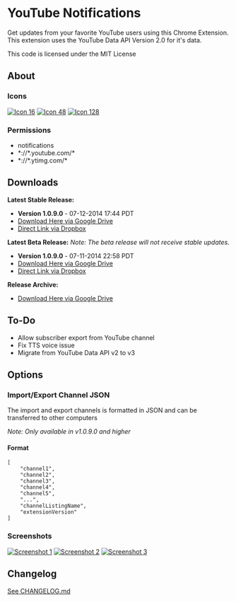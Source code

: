 # YouTube Notifications #

Get updates from your favorite YouTube users using this Chrome Extension. This extension uses the YouTube Data API Version 2.0 for it's data.

This code is licensed under the MIT License

## About

### Icons
[![Icon 16](https://raw.githubusercontent.com/Wassup789/Youtube-Notifications/master/img/16.png)](https://raw.githubusercontent.com/Wassup789/Youtube-Notifications/master/img/16.png)
[![Icon 48](https://raw.githubusercontent.com/Wassup789/Youtube-Notifications/master/img/48.png)](https://raw.githubusercontent.com/Wassup789/Youtube-Notifications/master/img/48.png)
[![Icon 128](https://raw.githubusercontent.com/Wassup789/Youtube-Notifications/master/img/128.png)](https://raw.githubusercontent.com/Wassup789/Youtube-Notifications/master/img/128.png)

### Permissions
 - notifications
 - \*://\*.youtube.com/\*
 - \*://\*.ytimg.com/\*

## Downloads


**Latest Stable Release:**

 - **Version 1.0.9.0** - 07-12-2014 17:44 PDT
 - [Download Here via Google Drive][Dld_Latest_GD]
 - [Direct Link via Dropbox][Dld_Latest_DB]

**Latest Beta Release:**
*Note: The beta release will not receive stable updates.*

 - **Version 1.0.9.0** -  07-11-2014 22:58 PDT
 - [Download Here via Google Drive][Dld_Beta_GD]
 - [Direct Link via Dropbox][Dld_Beta_DB]

**Release Archive:**

 - [Download Here via Google Drive][Dld_Archive]

## To-Do
 * Allow subscriber export from YouTube channel
 * Fix TTS voice issue
 * Migrate from YouTube Data API v2 to v3

## Options

### Import/Export Channel JSON
The import and export channels is formatted in JSON and can be transferred to other computers

*Note: Only available in v1.0.9.0 and higher*

#### Format
```
[
    "channel1",
    "channel2",
    "channel3",
    "channel4",
    "channel5",
    "...",
    "channelListingName",
    "extensionVersion"
]
```

### Screenshots
[![Screenshot 1](http://i.imgur.com/iwlq9vA.png)](http://i.imgur.com/iwlq9vA.png)
[![Screenshot 2](http://i.imgur.com/0E0QeA8.png)](http://i.imgur.com/0E0QeA8.png)
[![Screenshot 3](http://i.imgur.com/H08EfDR.png)](http://i.imgur.com/H08EfDR.png)

## Changelog
[See CHANGELOG.md][CLog.md]


  [Dld_Latest_GD]: https://drive.google.com/file/d/0B_WfQfUn7IradkVqWnZUbU5GZUE/edit?usp=sharing
  [Dld_Latest_DB]: https://dl.dropboxusercontent.com/u/14210090/Youtube%20Notifications/Youtube_Notifications_v1.0.9.0.crx
  [Dld_Beta_GD]: https://drive.google.com/file/d/0B_WfQfUn7IraaWl2UXlhbFYyS3c/edit?usp=sharing
  [Dld_Beta_DB]: https://dl.dropboxusercontent.com/u/14210090/Youtube%20Notifications/beta/Youtube_Notifications_v1.0.9.0_beta.crx
  [Dld_Archive]: https://drive.google.com/folderview?id=0B_WfQfUn7IracnBjX205T3V6NlE&usp=sharing
  
  [CLog.md]: https://github.com/Wassup789/Youtube-Notifications/blob/master/CHANGELOG.md
